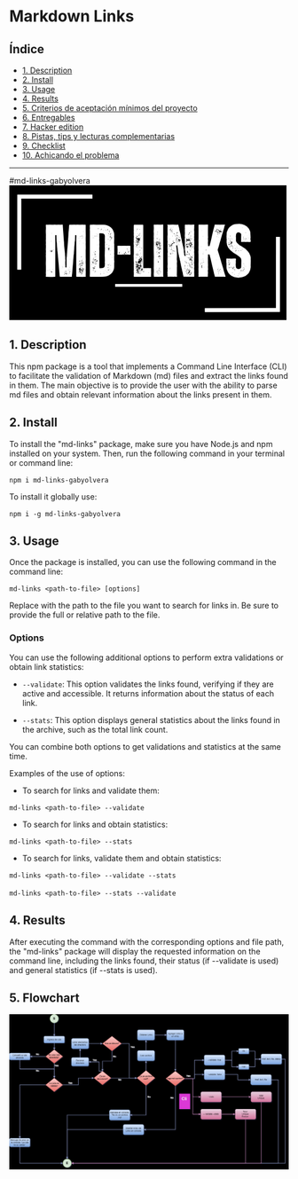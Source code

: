 # Markdown Links

## Índice

* [1. Description](#1-description)
* [2. Install](#2-install)
* [3. Usage](#3-usage)
* [4. Results](#4-results)
* [5. Criterios de aceptación mínimos del proyecto](#5-criterios-de-aceptación-mínimos-del-proyecto)
* [6. Entregables](#6-entregables)
* [7. Hacker edition](#7-hacker-edition)
* [8. Pistas, tips y lecturas complementarias](#8-pistas-tips-y-lecturas-complementarias)
* [9. Checklist](#9-checklist)
* [10. Achicando el problema](#10-achicando-el-problema)

***
#md-links-gabyolvera
![md-links](./md-.png)
## 1. Description

This npm package is a tool that implements a Command Line Interface (CLI) to facilitate the validation of Markdown (md) files and extract the links found in them. The main objective is to provide the user with the ability to parse md files and obtain relevant information about the links present in them.
## 2. Install

To install the "md-links" package, make sure you have Node.js and npm installed on your system. Then, run the following command in your terminal or command line:

```
npm i md-links-gabyolvera
```

To install it globally use:

```
npm i -g md-links-gabyolvera
```
## 3. Usage

Once the package is installed, you can use the following command in the command line:

```
md-links <path-to-file> [options]
```

Replace <path-to-file> with the path to the file you want to search for links in. Be sure to provide the full or relative path to the file.

### Options

You can use the following additional options to perform extra validations or obtain link statistics:

* `--validate`: This option validates the links found, verifying if they are active and accessible. It returns information about the status of each link.

* `--stats`: This option displays general statistics about the links found in the archive, such as the total link count.

You can combine both options to get validations and statistics at the same time.

Examples of the use of options:

* To search for links and validate them:
```
md-links <path-to-file> --validate
```

* To search for links and obtain statistics:
```
md-links <path-to-file> --stats
```

* To search for links, validate them and obtain statistics:
```
md-links <path-to-file> --validate --stats

md-links <path-to-file> --stats --validate
```

## 4. Results

After executing the command with the corresponding options and file path, the "md-links" package will display the requested information on the command line, including the links found, their status (if --validate is used) and general statistics (if --stats is used).

## 5. Flowchart

![Flowchart](./md-links-flujograma.png)